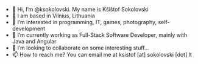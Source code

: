 - 👋 Hi, I’m @ksokolovski. My name is Kšištof Sokolovski
- 🏡 I am based in Vilnius, Lithuania
- 👀 I’m interested in programming, IT, games, photography, self-development
- 🌱 I’m currently working as Full-Stack Software Developer, mainly with Java and Angular
- 💞️ I’m looking to collaborate on some interesting stuff...
- 📫 How to reach me? You can email me at ksistof [at] sokolovski [dot] lt

<!---
ksokolovski/ksokolovski is a ✨ special ✨ repository because its `README.md` (this file) appears on your GitHub profile.
You can click the Preview link to take a look at your changes.
--->
